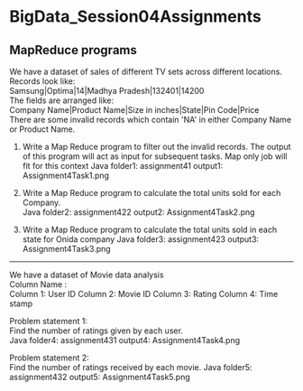# BigData_Session04Assignments
MapReduce programs
------------------------------------------------------------------------------------------------
We have a dataset of sales of different TV sets across different locations. Records look like:  
Samsung|Optima|14|Madhya Pradesh|132401|14200  
The fields are arranged like:  
Company Name|Product Name|Size in inches|State|Pin Code|Price  
There are some invalid records which contain 'NA' in either Company Name or Product Name. 

1. Write a Map Reduce program to filter out the invalid records. 
The output of this program will act as input for subsequent tasks.
Map only job will fit for this context
Java folder1: assignment41
output1: Assignment4Task1.png

2. Write a Map Reduce program to calculate the total units sold for each Company.  
Java folder2: assignment422
output2: Assignment4Task2.png

3. Write a Map Reduce program to calculate the total units sold in each state for Onida company
Java folder3: assignment423
output3: Assignment4Task3.png

------------------------------------------------------------------------------------------------
We have a dataset of Movie data analysis  
Column Name :  
Column 1:  User ID Column 2:  Movie ID Column 3:  Rating Column 4: Time stamp  

Problem statement 1:  
Find the number of ratings given by each user.   
Java folder4: assignment431
output4: Assignment4Task4.png

Problem statement 2:  
Find the number of ratings received by each movie. 
Java folder5: assignment432
output5: Assignment4Task5.png
